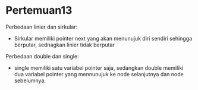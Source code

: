 # Pertemuan13

Perbedaan linier dan sirkular:
- Sirkular memiliki pointer next yang akan menunujuk diri sendiri sehingga berputar, sednagkan linier tidak berputar

Perbedaan double dan single:
- single memiliki satu variabel pointer saja, sedangkan double memiliki dua variabel pointer yang mennunujuk ke node selanjutnya dan node sebelumnya.
